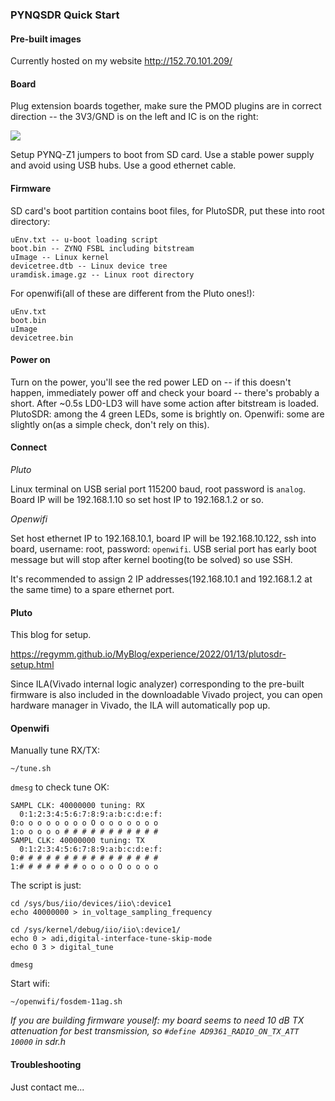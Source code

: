 ### PYNQSDR Quick Start

#### Pre-built images

Currently hosted on my website http://152.70.101.209/

#### Board 

Plug extension boards together, make sure the PMOD plugins are in correct direction -- the 3V3/GND is on the left and IC is on the right: 

![](pic/br2.png)

Setup PYNQ-Z1 jumpers to boot from SD card. Use a stable power supply and avoid using USB hubs. Use a good ethernet cable. 

#### Firmware

SD card's boot partition contains boot files, for PlutoSDR, put these into root directory:

```
uEnv.txt -- u-boot loading script
boot.bin -- ZYNQ FSBL including bitstream
uImage -- Linux kernel
devicetree.dtb -- Linux device tree
uramdisk.image.gz -- Linux root directory
```

For openwifi(all of these are different from the Pluto ones!): 

```
uEnv.txt
boot.bin
uImage
devicetree.bin
```

#### Power on

Turn on the power, you'll see the red power LED on -- if this doesn't happen, immediately power off and check your board -- there's probably a short. After ~0.5s LD0-LD3 will have some action after bitstream is loaded. PlutoSDR: among the 4 green LEDs, some is brightly on. Openwifi: some are slightly on(as a simple check, don't rely on this). 

#### Connect

*Pluto*

Linux terminal on USB serial port 115200 baud, root password is `analog`. Board IP will be 192.168.1.10 so set host IP to 192.168.1.2 or so. 

*Openwifi*

Set host ethernet IP to 192.168.10.1, board IP will be 192.168.10.122, ssh into board, username: root, password: `openwifi`. USB serial port has early boot message but will stop after kernel booting(to be solved) so use SSH. 

It's recommended to assign 2 IP addresses(192.168.10.1 and 192.168.1.2 at the same time) to a spare ethernet port. 

#### Pluto

This blog for setup. 

https://regymm.github.io/MyBlog/experience/2022/01/13/plutosdr-setup.html

Since ILA(Vivado internal logic analyzer) corresponding to the pre-built firmware is also included in the downloadable Vivado project, you can open hardware manager in Vivado, the ILA will automatically pop up. 

#### Openwifi 

Manually tune RX/TX: 

```
~/tune.sh
```

`dmesg` to check tune OK: 

```
SAMPL CLK: 40000000 tuning: RX
  0:1:2:3:4:5:6:7:8:9:a:b:c:d:e:f:
0:o o o o o o o o O o o o o o o o 
1:o o o o o # # # # # # # # # # # 
SAMPL CLK: 40000000 tuning: TX
  0:1:2:3:4:5:6:7:8:9:a:b:c:d:e:f:
0:# # # # # # # # # # # # # # # # 
1:# # # # # # # o o o o O o o o o
```

The script is just: 

```
cd /sys/bus/iio/devices/iio\:device1
echo 40000000 > in_voltage_sampling_frequency

cd /sys/kernel/debug/iio/iio\:device1/
echo 0 > adi,digital-interface-tune-skip-mode 
echo 0 3 > digital_tune

dmesg
```

Start wifi: 

`~/openwifi/fosdem-11ag.sh`

*If you are building firmware youself: my board seems to need 10 dB TX attenuation for best transmission, so `#define AD9361_RADIO_ON_TX_ATT 10000` in sdr.h*

#### Troubleshooting

Just contact me...
